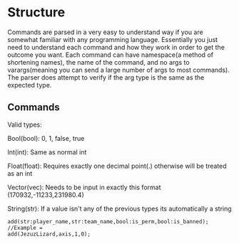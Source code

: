 # Structure

Commands are parsed in a very easy to understand way if you are somewhat familiar with any programming language.
Essentially you just need to understand each command and how they work in order to get the outcome you want.
Each command can have namespace(a method of shortening names), the name of the command, and no args to varargs(meaning you can send a large number of args to most commands). The parser does attempt to verify if the arg type is the same as the expected type.

## Commands
Valid types:

Bool(bool): 0, 1, false, true

Int(int): Same as normal int

Float(float): Requires exactly one decimal point(.) otherwise will be treated as an int

Vector(vec): Needs to be input in exactly this format (170932,-11233,231980.4)

String(str): If a value isn't any of the previous types its automatically a string

```
add(str:player_name,str:team_name,bool:is_perm,bool:is_banned);
//Example = 
add(JezuzLizard,axis,1,0);
```